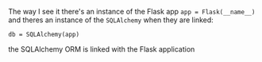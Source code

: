 The way I see it there's an instance of the Flask app `app = Flask(__name__)` and theres an instance of the `SQLAlchemy` when they are linked:
```
db = SQLAlchemy(app)
```
the SQLAlchemy ORM is linked with the Flask application